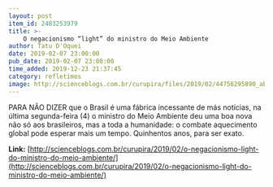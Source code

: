 ```yaml
---
layout: post
item_id: 2483253979
title: >-
    O negacionismo “light” do ministro do Meio Ambiente
author: Tatu D'Oquei
date: 2019-02-07 23:00:00
pub_date: 2019-02-07 23:00:00
time_added: 2019-12-23 21:37:45
category: refletimos
image: http://scienceblogs.com.br/curupira/files/2019/02/44756295890_ab18d434b0_z.jpg
---
```


PARA NÃO DIZER que o Brasil é uma fábrica incessante de más notícias, na última segunda-feira (4) o ministro do Meio Ambiente deu uma boa nova não só aos brasileiros, mas a toda a humanidade: o combate aquecimento global pode esperar mais um tempo. Quinhentos anos, para ser exato.

**Link:** [http://scienceblogs.com.br/curupira/2019/02/o-negacionismo-light-do-ministro-do-meio-ambiente/](http://scienceblogs.com.br/curupira/2019/02/o-negacionismo-light-do-ministro-do-meio-ambiente/)

